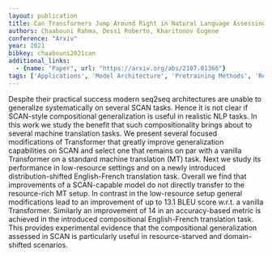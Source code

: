 ```yaml
---
layout: publication
title: Can Transformers Jump Around Right in Natural Language Assessing Performance Transfer from SCAN
authors: Chaabouni Rahma, Dessì Roberto, Kharitonov Eugene
conference: "Arxiv"
year: 2021
bibkey: chaabouni2021can
additional_links:
  - {name: "Paper", url: "https://arxiv.org/abs/2107.01366"}
tags: ['Applications', 'Model Architecture', 'Pretraining Methods', 'Reinforcement Learning', 'Transformer']
---
```

Despite their practical success modern seq2seq architectures are unable to generalize systematically on several SCAN tasks. Hence it is not clear if SCAN-style compositional generalization is useful in realistic NLP tasks. In this work we study the benefit that such compositionality brings about to several machine translation tasks. We present several focused modifications of Transformer that greatly improve generalization capabilities on SCAN and select one that remains on par with a vanilla Transformer on a standard machine translation (MT) task. Next we study its performance in low-resource settings and on a newly introduced distribution-shifted English-French translation task. Overall we find that improvements of a SCAN-capable model do not directly transfer to the resource-rich MT setup. In contrast in the low-resource setup general modifications lead to an improvement of up to 13.1 BLEU score w.r.t. a vanilla Transformer. Similarly an improvement of 14 in an accuracy-based metric is achieved in the introduced compositional English-French translation task. This provides experimental evidence that the compositional generalization assessed in SCAN is particularly useful in resource-starved and domain-shifted scenarios.
